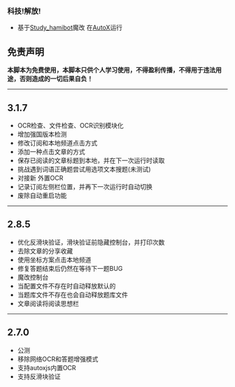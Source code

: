 ### 科技!解放!
- 基于[Study_hamibot](https://github.com/wangwang-code/Study_hamibot)魔改 在[AutoX](https://github.com/wangwang-code/AutoX)运行

## 免责声明

**本脚本为免费使用，本脚本只供个人学习使用，不得盈利传播，不得用于违法用途，否则造成的一切后果自负！**

----

## 3.1.7
- OCR检查、文件检查、OCR识别模块化
- 增加强国版本检测
- 修改订阅和本地频道点击方式
- 添加一种点击文章的方式
- 保存已阅读的文章标题到本地，并在下一次运行时读取
- 挑战遇到词语正确题尝试用选项文本搜题(未测试)
- 对接新 外置OCR
- 记录订阅左侧栏位置，并再下一次运行时自动切换
- 废除自动重启功能

----

## 2.8.5
- 优化反滑块验证，滑块验证前隐藏控制台，并打印次数
- 去除文章的分享收藏
- 使用坐标方案点击本地频道
- 修复答题结束后仍然在等待下一题BUG
- 魔改控制台
- 当配置文件不存在时自动释放默认的
- 当题库文件不存在也会自动释放题库文件 
- 文章阅读将阅读思想栏

----

## 2.7.0
- 公测
- 移除网络OCR和答题增强模式
- 支持autoxjs内置OCR
- 支持反滑块验证
